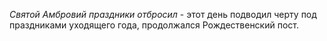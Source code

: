 _Святой Амбровий праздники отбросил_ - этот день подводил черту под праздниками уходящего года, продолжался Рождественский пост.